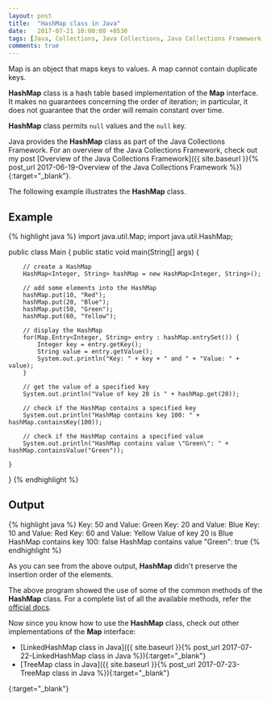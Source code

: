```yaml
---
layout: post
title:  "HashMap class in Java"
date:   2017-07-21 10:00:00 +0530
tags: [Java, Collections, Java Collections, Java Collections Framework, Map, Hash Table, HashMap, HashMap class]
comments: true
---
```


Map is an object that maps keys to values. A map cannot contain duplicate keys.

**HashMap** class is a hash table based implementation of the **Map** interface. It makes no guarantees concerning the order of iteration; in particular, it does not guarantee that the order will remain constant over time.

**HashMap** class permits `null` values and the `null` key.

Java provides the **HashMap** class as part of the Java Collections Framework. For an overview of the Java Collections Framework, check out my post [Overview of the Java Collections Framework]({{ site.baseurl }}{% post_url 2017-06-19-Overview of the Java Collections Framework %}){:target="_blank"}.

The following example illustrates the **HashMap** class.

## Example

{% highlight java %}
import java.util.Map;
import java.util.HashMap;

public class Main {
    public static void main(String[] args) {

        // create a HashMap
        HashMap<Integer, String> hashMap = new HashMap<Integer, String>();

        // add some elements into the HashMap
        hashMap.put(10, "Red");
        hashMap.put(20, "Blue");
        hashMap.put(50, "Green");
        hashMap.put(60, "Yellow");

        // display the HashMap
        for(Map.Entry<Integer, String> entry : hashMap.entrySet()) {
            Integer key = entry.getKey();
            String value = entry.getValue();
            System.out.println("Key: " + key + " and " + "Value: " + value);
        }

        // get the value of a specified key
        System.out.println("Value of key 20 is " + hashMap.get(20));

        // check if the HashMap contains a specified key
        System.out.println("HashMap contains key 100: " + hashMap.containsKey(100));

        // check if the HashMap contains a specified value
        System.out.println("HashMap contains value \"Green\": " + hashMap.containsValue("Green"));

    }
}
{% endhighlight %}

## Output

{% highlight java %}
Key: 50 and Value: Green
Key: 20 and Value: Blue
Key: 10 and Value: Red
Key: 60 and Value: Yellow
Value of key 20 is Blue
HashMap contains key 100: false
HashMap contains value "Green": true
{% endhighlight %}

As you can see from the above output, **HashMap** didn't preserve the insertion order of the elements.

The above program showed the use of some of the common methods of the **HashMap** class. For a complete list of all the available methods, refer the [official docs].

Now since you know how to use the **HashMap** class, check out other implementations of the **Map** interface:

* [LinkedHashMap class in Java]({{ site.baseurl }}{% post_url 2017-07-22-LinkedHashMap class in Java %}){:target="_blank"}
* [TreeMap class in Java]({{ site.baseurl }}{% post_url 2017-07-23-TreeMap class in Java %}){:target="_blank"}

[official docs]: https://docs.oracle.com/javase/9/docs/api/java/util/HashMap.html
{:target="_blank"}


